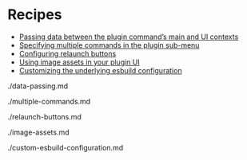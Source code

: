 # Recipes

- [Passing data between the plugin command’s main and UI contexts](#passing-data-between-the-plugin-commands-main-and-ui-contexts)
- [Specifying multiple commands in the plugin sub-menu](#specifying-multiple-commands-in-the-plugin-sub-menu)
- [Configuring relaunch buttons](#configuring-relaunch-buttons)
- [Using image assets in your plugin UI](#using-image-assets-in-your-plugin-ui)
- [Customizing the underlying esbuild configuration](#customizing-the-underlying-esbuild-configuration)

./data-passing.md

./multiple-commands.md

./relaunch-buttons.md

./image-assets.md

./custom-esbuild-configuration.md
